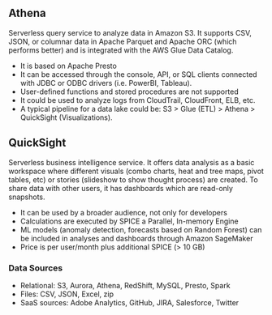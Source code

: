 ## Athena

Serverless query service to analyze data in Amazon S3. It supports CSV, JSON, or columnar data in Apache Parquet and Apache ORC (which performs better) and is integrated with the AWS Glue Data Catalog. 

- It is based on Apache Presto
- It can be accessed through the console, API, or SQL clients connected with JDBC or ODBC drivers (i.e. PowerBI, Tableau).
- User-defined functions and stored procedures are not supported
- It could be used to analyze logs from CloudTrail, CloudFront, ELB, etc.
- A typical pipeline for a data lake could be: S3 > Glue (ETL) > Athena > QuickSight (Visualizations).

## QuickSight

Serverless business intelligence service. It offers data analysis as a basic workspace where different visuals (combo charts, heat and tree maps, pivot tables, etc) or stories (slideshow to show thought process) are created. To share data with other users, it has dashboards which are read-only snapshots.

- It can be used by a broader audience, not only for developers
- Calculations are executed by SPICE a Parallel, In-memory Engine
- ML models (anomaly detection, forecasts based on Random Forest) can be included in analyses and dashboards through Amazon SageMaker
- Price is per user/month plus additional SPICE (> 10 GB)

### Data Sources
- Relational: S3, Aurora, Athena, RedShift, MySQL, Presto, Spark
- Files: CSV, JSON, Excel, zip
- SaaS sources: Adobe Analytics, GitHub, JIRA, Salesforce, Twitter
